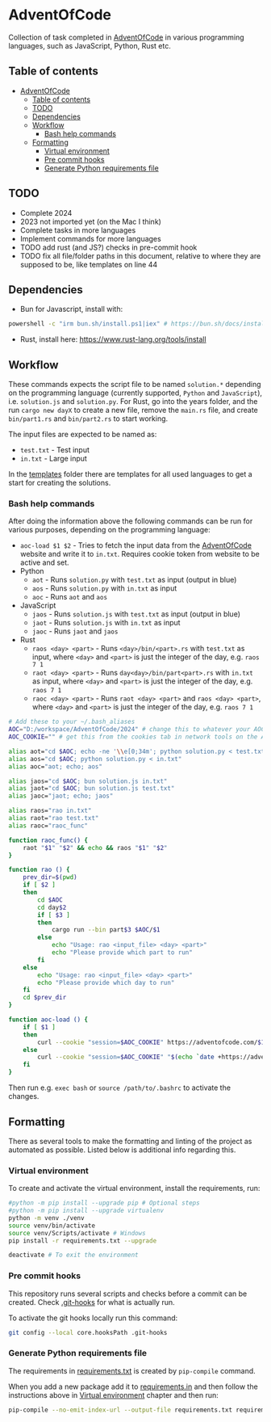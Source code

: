# AdventOfCode

Collection of task completed in [AdventOfCode](https://adventofcode.com/) in various programming languages, such as JavaScript, Python, Rust etc.

## Table of contents
- [AdventOfCode](#adventofcode)
  - [Table of contents](#table-of-contents)
  - [TODO](#todo)
  - [Dependencies](#dependencies)
  - [Workflow](#workflow)
    - [Bash help commands](#bash-help-commands)
  - [Formatting](#formatting)
    - [Virtual environment](#virtual-environment)
    - [Pre commit hooks](#pre-commit-hooks)
    - [Generate Python requirements file](#generate-python-requirements-file)

## TODO
- Complete 2024
- 2023 not imported yet (on the Mac I think)
- Complete tasks in more languages
- Implement commands for more languages
- TODO add rust (and JS?) checks in pre-commit hook
- TODO fix all file/folder paths in this document, relative to where they are supposed to be, like templates on line 44

## Dependencies

- Bun for Javascript, install with:
```bash
powershell -c "irm bun.sh/install.ps1|iex" # https://bun.sh/docs/installation
```

- Rust, install here: <https://www.rust-lang.org/tools/install>

## Workflow

These commands expects the script file to be named `solution.*` depending on the programming language (currently supported, `Python` and `JavaScript`), i.e. `solution.js` and `solution.py`. For Rust, go into the years folder, and the run `cargo new dayX` to create a new file, remove the `main.rs` file, and create `bin/part1.rs` and `bin/part2.rs` to start working.

The input files are expected to be named as:
- `test.txt` - Test input
- `in.txt` - Large input

In the [templates](/templates/) folder there are templates for all used languages to get a start for creating the solutions.

### Bash help commands

After doing the information above the following commands can be run for various purposes, depending on the programming language:
- `aoc-load $1 $2` - Tries to fetch the input data from the [AdventOfCode](https://adventofcode.com/) website and write it to `in.txt`. Requires cookie token from website to be active and set.
- Python
    - `aot` - Runs `solution.py` with `test.txt` as input (output in blue)
    - `aos` - Runs `solution.py` with `in.txt` as input
    - `aoc` - Runs `aot` and `aos`
- JavaScript
    - `jaos` - Runs `solution.js` with `test.txt` as input (output in blue)
    - `jaot` - Runs `solution.js` with `in.txt` as input
    - `jaoc` - Runs `jaot` and `jaos`
- Rust
    - `raos <day> <part>` - Runs `<day>/bin/<part>.rs` with `test.txt` as input, where `<day>` and `<part>` is just the integer of the day, e.g. `raos 7 1`
    - `raot <day> <part>` - Runs `day<day>/bin/part<part>.rs` with `in.txt` as input, where `<day>` and `<part>` is just the integer of the day, e.g. `raos 7 1`
    - `raoc <day> <part>` - Runs `raot <day> <part>` and `raos <day> <part>`, where `<day>` and `<part>` is just the integer of the day, e.g. `raos 7 1`

```bash
# Add these to your ~/.bash_aliases
AOC="D:/workspace/AdventOfCode/2024" # change this to whatever your AOC directory is
AOC_COOKIE="" # get this from the cookies tab in network tools on the AOC website

alias aot="cd $AOC; echo -ne '\\e[0;34m'; python solution.py < test.txt; echo -ne '\\e[0m'"
alias aos="cd $AOC; python solution.py < in.txt"
alias aoc="aot; echo; aos"

alias jaos="cd $AOC; bun solution.js in.txt"
alias jaot="cd $AOC; bun solution.js test.txt"
alias jaoc="jaot; echo; jaos"

alias raos="rao in.txt"
alias raot="rao test.txt"
alias raoc="raoc_func"

function raoc_func() {
    raot "$1" "$2" && echo && raos "$1" "$2"
}

function rao () {
    prev_dir=$(pwd)
    if [ $2 ]
    then
        cd $AOC
        cd day$2
        if [ $3 ]
        then
            cargo run --bin part$3 $AOC/$1
        else
            echo "Usage: rao <input_file> <day> <part>"
            echo "Please provide which part to run"
        fi
    else
        echo "Usage: rao <input_file> <day> <part>"
        echo "Please provide which day to run"
    fi
    cd $prev_dir
}

function aoc-load () {
    if [ $1 ]
    then
        curl --cookie "session=$AOC_COOKIE" https://adventofcode.com/$1/day/$2/input > in.txt
    else
        curl --cookie "session=$AOC_COOKIE" "$(echo `date +https://adventofcode.com/%Y/day/%d/input` | sed 's/\/0/\//g')" > in.txt
    fi
}
```

Then run e.g. `exec bash` or `source /path/to/.bashrc` to activate the changes.

## Formatting

There as several tools to make the formatting and linting of the project as automated as possible. Listed below is additional info regarding this.

### Virtual environment

To create and activate the virtual environment, install the requirements, run:

```bash
#python -m pip install --upgrade pip # Optional steps
#python -m pip install --upgrade virtualenv
python -m venv ./venv
source venv/bin/activate
source venv/Scripts/activate # Windows
pip install -r requirements.txt --upgrade

deactivate # To exit the environment
```

### Pre commit hooks

This repository runs several scripts and checks before a commit can be created. Check [.git-hooks](.git-hooks/) for what is actually run.

To activate the git hooks locally run this command:
```bash
git config --local core.hooksPath .git-hooks
```

### Generate Python requirements file

The requirements in [requirements.txt](requirements.txt) is created by `pip-compile` command.

When you add a new package add it to [requirements.in](requirements.in) and then follow the instructions above in [Virtual environment](#virtual-environment) chapter and then run:

```bash
pip-compile --no-emit-index-url --output-file requirements.txt requirements.in
```